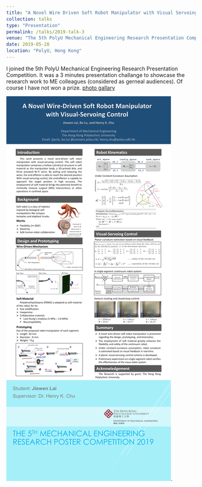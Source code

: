 ```yaml
---
title: "A Novel Wire Driven Soft Robot Manipulator with Visual Servoing Control"
collection: talks
type: "Presentation"
permalink: /talks/2019-talk-3
venue: "The 5th PolyU Mechanical Engineering Research Presentation Competition"
date: 2019-05-28
location: "PolyU, Hong Kong"
---
```


I joined the 5th PolyU Mechanical Engineering Research Presentation Competition. It was a 3 minutes presentation challange to showcase the research work to ME colleagues (considered as gerneal audiences). Of course I have not won a prize. [photo gallary](https://www.polyu.edu.hk/me/the-5th-research-presentation-competition/)

![exp](/files/poster_competition.png).
